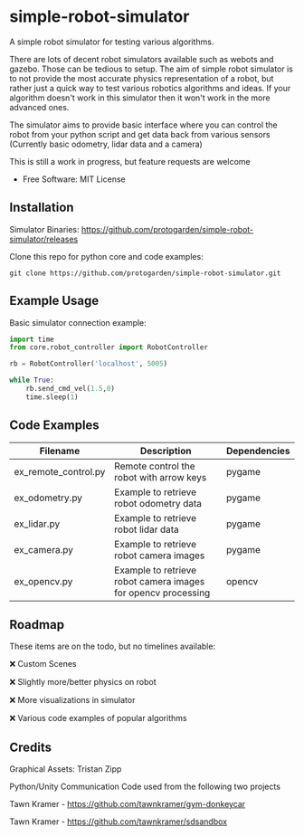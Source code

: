 # simple-robot-simulator

A simple robot simulator for testing various algorithms. 

There are lots of decent robot simulators available such as webots and gazebo. Those can be tedious to setup. The aim of simple robot simulator is to not provide the most accurate physics representation of a robot, but rather just a quick way to test various robotics algorithms and ideas. If your algorithm doesn't work in this simulator then it won't work in the more advanced ones. 

The simulator aims to provide basic interface where you can control the robot from your python script and get data back from various sensors (Currently basic odometry, lidar data and a camera)

This is still a work in progress, but feature requests are welcome

- Free Software: MIT License

## Installation

Simulator Binaries: https://github.com/protogarden/simple-robot-simulator/releases

Clone this repo for python core and code examples:

```shell
git clone https://github.com/protogarden/simple-robot-simulator.git
```

## Example Usage

Basic simulator connection example:

```python
import time
from core.robot_controller import RobotController

rb = RobotController('localhost', 5005)

while True:
    rb.send_cmd_vel(1.5,0)
    time.sleep(1)
```

## Code Examples

| Filename | Description | Dependencies |
|----------|-------------|--------------|
| ex_remote_control.py | Remote control the robot with arrow keys | pygame |
| ex_odometry.py | Example to retrieve robot odometry data | pygame |
| ex_lidar.py | Example to retrieve robot lidar data  | pygame |
| ex_camera.py | Example to retrieve robot camera images | pygame |
| ex_opencv.py | Example to retrieve robot camera images for opencv processing | opencv |


## Roadmap

These items are on the todo, but no timelines available:

:x: Custom Scenes

:x: Slightly more/better physics on robot

:x: More visualizations in simulator

:x: Various code examples of popular algorithms

## Credits

Graphical Assets: Tristan Zipp

Python/Unity Communication Code used from the following two projects

Tawn Kramer - <https://github.com/tawnkramer/gym-donkeycar>

Tawn Kramer - <https://github.com/tawnkramer/sdsandbox>
